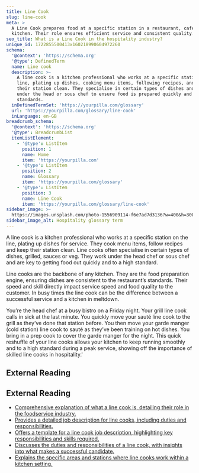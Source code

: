 ```yaml
---
title: Line Cook
slug: line-cook
meta: >
  A Line Cook prepares food at a specific station in a restaurant, café, or bar
  kitchen. Their role ensures efficient service and consistent quality.
seo_title: What is a Line Cook in the hospitality industry?
unique_id: 1722855500413x160218990604972260
schema:
  '@context': 'https://schema.org'
  '@type': DefinedTerm
  name: Line cook
  description: >-
    A line cook is a kitchen professional who works at a specific station on the
    line, plating up dishes, cooking menu items, following recipes, and keeping
    their station clean. They specialise in certain types of dishes and work
    under the head or sous chef to ensure food is prepared quickly and to high
    standards.
  inDefinedTermSet: 'https://yourpilla.com/glossary'
  url: 'https://yourpilla.com/glossary/line-cook'
  inLanguage: en-GB
breadcrumb_schema:
  '@context': 'https://schema.org'
  '@type': BreadcrumbList
  itemListElement:
    - '@type': ListItem
      position: 1
      name: Home
      item: 'https://yourpilla.com'
    - '@type': ListItem
      position: 2
      name: Glossary
      item: 'https://yourpilla.com/glossary'
    - '@type': ListItem
      position: 3
      name: Line Cook
      item: 'https://yourpilla.com/glossary/line-cook'
sidebar_image: >-
  https://images.unsplash.com/photo-1556909114-f6e7ad7d3136?w=400&h=300&fit=crop&auto=format
sidebar_image_alt: Hospitality glossary term
---
```


A line cook is a kitchen professional who works at a specific station on the line, plating up dishes for service. They cook menu items, follow recipes and keep their station clean. Line cooks often specialise in certain types of dishes, grilled, sauces or veg. They work under the head chef or sous chef and are key to getting food out quickly and to a high standard.

Line cooks are the backbone of any kitchen. They are the food preparation engine, ensuring dishes are consistent to the restaurant’s standards. Their speed and skill directly impact service speed and food quality to the customer. In busy times the line cook can be the difference between a successful service and a kitchen in meltdown.

You’re the head chef at a busy bistro on a Friday night. Your grill line cook calls in sick at the last minute. You quickly move your sauté line cook to the grill as they’ve done that station before. You then move your garde manger (cold station) line cook to sauté as they’ve been training on hot dishes. You bring in a prep cook to cover the garde manger for the night. This quick reshuffle of your line cooks allows your kitchen to keep running smoothly and to a high standard during a peak service, showing off the importance of skilled line cooks in hospitality.'

## External Reading



## External Reading

*   [Comprehensive explanation of what a line cook is, detailing their role in the foodservice industry.](https://www.webstaurantstore.com/blog/4158/what-is-a-line-cook.html?srsltid=AfmBOopk95ev3C4ZFIsd18f92I3msAGDf3F738jUcWc5ia51W89Q160H)
*   [Provides a detailed job description for line cooks, including duties and responsibilities.](https://resources.workable.com/line-cook-job-description)
*   [Offers a template for a line cook job description, highlighting key responsibilities and skills required.](https://hiring.monster.com/resources/job-descriptions/food-service/line-cook/)
*   [Discusses the duties and responsibilities of a line cook, with insights into what makes a successful candidate.](https://www.touchbistro.com/blog/what-to-look-for-in-a-line-cook/)
*   [Explains the specific areas and stations where line cooks work within a kitchen setting.](https://www.shiftnow.com/blog/what-is-a-line-cook)
